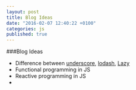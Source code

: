 ```yaml
---
layout: post
title: Blog Ideas
date: "2016-02-07 12:40:22 +0100"
categories: js
published: true
---
```



###Blog Ideas
- Difference between [underscore](http://underscorejs.org/), [lodash](https://lodash.com/docs), [Lazy](http://danieltao.com/lazy.js/docs/)
- Functional programming in JS
- Reactive programming in JS
- 
